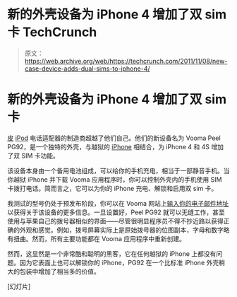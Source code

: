 # 新的外壳设备为 iPhone 4 增加了双 sim 卡 TechCrunch

> 原文：<https://web.archive.org/web/https://techcrunch.com/2011/11/08/new-case-device-adds-dual-sims-to-iphone-4/>

# 新的外壳设备为 iPhone 4 增加了双 sim 卡

[皮](https://web.archive.org/web/20230203064537/https://techcrunch.com/tag/Peel) [iPod](https://web.archive.org/web/20230203064537/https://techcrunch.com/tag/iPod) 电话适配器的制造商超越了他们自己。他们的新设备名为 Vooma Peel PG92，是一个独特的外壳，与越狱的 [iPhone](https://web.archive.org/web/20230203064537/https://techcrunch.com/tag/iPhone) 相结合，为 iPhone 4 和 4S 增加了双 SIM 卡功能。

该设备本身由一个备用电池组成，可以给你的手机充电，相当于一部静音手机。当你越狱 iPhone 并下载 Vooma 应用程序时，你可以控制外壳内的手机使用 SIM 卡拨打电话。简而言之，它可以为你的 iPhone 充电、解锁和启用双 sim 卡。

我测试的型号仍处于预发布阶段，你可以在 Vooma 网站上[输入你的电子邮件地址](https://web.archive.org/web/20230203064537/http://www.vooma.com/)以获得关于该设备的更多信息。一旦设置好，Peel PG92 就可以无缝工作，甚至使用与苹果自己的拨号器相似的界面——尽管很明显程序员不得不抄近路以获得正确的外观和感觉。例如，拨号屏幕实际上是原始拨号器的位图副本，字母和数字略有扭曲。然而，所有主要功能都在 Vooma 应用程序中重新创建。

然而，这显然是一个非常酷和聪明的黑客，它在任何越狱的 iPhone 上都没有问题。因为它表面上也可以解锁你的 iPhone，PG92 在一个比标准 iPhone 外壳稍大的包装中增加了相当多的价值。

[幻灯片]